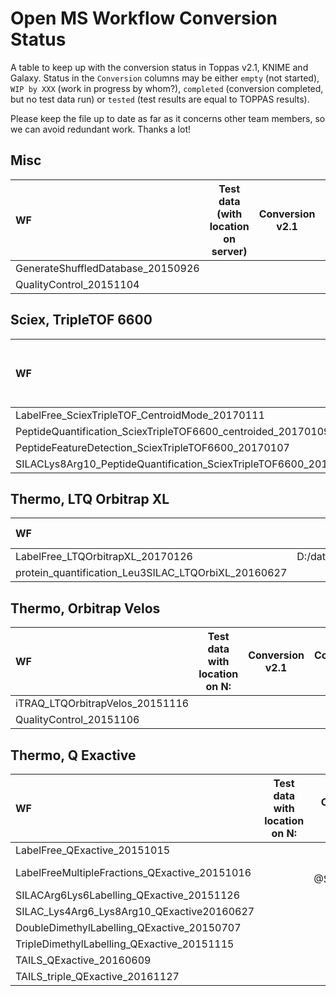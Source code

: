 # Open MS Workflow Conversion Status

A table to keep up with the conversion status in Toppas v2.1, KNIME and Galaxy. Status in the `Conversion` columns may be either `empty` (not started), `WIP by XXX` (work in progress by whom?), `completed` (conversion completed, but no test data run) or `tested` (test results are equal to TOPPAS results).

Please keep the file up to date as far as it concerns other team members, so we can avoid redundant work. Thanks a lot!

## Misc
WF | Test data (with location on server) | Conversion v2.1 | Conversion KNIME | Conversion Galaxy
:-- | :--: | :--: | :--: | :--:
GenerateShuffledDatabase_20150926 | |||
QualityControl_20151104 | |||

## Sciex, TripleTOF 6600
WF | Test data with location on N: | Conversion v2.1 | Conversion KNIME | Conversion Galaxy
:-- | :--: | :--: | :--: | :--:
LabelFree_SciexTripleTOF_CentroidMode_20170111 | |||
PeptideQuantification_SciexTripleTOF6600_centroided_20170109 | |||
PeptideFeatureDetection_SciexTripleTOF6600_20170107 | |||
SILACLys8Arg10_PeptideQuantification_SciexTripleTOF6600_20170107 ||||

## Thermo, LTQ Orbitrap XL
WF | Test data with location on N: | Conversion v2.1 | Conversion KNIME | Conversion Galaxy
:-- | :--: | :--: | :--: | :--:
LabelFree_LTQOrbitrapXL_20170126 | D:/data/Lars/2015/20151111_BookChapterRSC/label_free/strepto_human_mix/data | tested ||
protein_quantification_Leu3SILAC_LTQOrbiXL_20160627 | N:/data-NAS/BM/BM40-48_Marius-Hefe | tested ||

## Thermo, Orbitrap Velos
WF | Test data with location on N: | Conversion v2.1 | Conversion KNIME | Conversion Galaxy
:-- | :--: | :--: | :--: | :--:
iTRAQ_LTQOrbitrapVelos_20151116 ||||
QualityControl_20151106 ||||

## Thermo, Q Exactive
WF | Test data with location on N: | Conversion v2.1 | Conversion KNIME | Conversion Galaxy
:-- | :--: | :--: | :--: | :--:
LabelFree_QExactive_20151015 | | tested ||
LabelFreeMultipleFractions_QExactive_20151016  | | WIP @Stortebecker ||
SILACArg6Lys6Labelling_QExactive_20151126 ||||
SILAC_Lys4Arg6_Lys8Arg10_QExactive20160627 |||| 
DoubleDimethylLabelling_QExactive_20150707 ||||
TripleDimethylLabelling_QExactive_20151115 ||||
TAILS_QExactive_20160609 ||||
TAILS_triple_QExactive_20161127 ||||